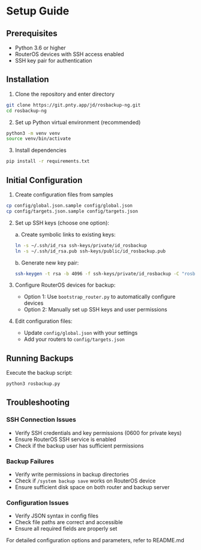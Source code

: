 # Setup Guide

## Prerequisites

- Python 3.6 or higher
- RouterOS devices with SSH access enabled
- SSH key pair for authentication

## Installation

1. Clone the repository and enter directory
```bash
git clone https://git.pnty.app/jd/rosbackup-ng.git
cd rosbackup-ng
```

2. Set up Python virtual environment (recommended)
```bash
python3 -m venv venv
source venv/bin/activate
```

3. Install dependencies
```bash
pip install -r requirements.txt
```

## Initial Configuration

1. Create configuration files from samples
```bash
cp config/global.json.sample config/global.json
cp config/targets.json.sample config/targets.json
```

2. Set up SSH keys (choose one option):
   
   a. Create symbolic links to existing keys:
   ```bash
   ln -s ~/.ssh/id_rsa ssh-keys/private/id_rosbackup
   ln -s ~/.ssh/id_rsa.pub ssh-keys/public/id_rosbackup.pub
   ```
   
   b. Generate new key pair:
   ```bash
   ssh-keygen -t rsa -b 4096 -f ssh-keys/private/id_rosbackup -C "rosbackup"
   ```

3. Configure RouterOS devices for backup:
   - Option 1: Use `bootstrap_router.py` to automatically configure devices
   - Option 2: Manually set up SSH keys and user permissions

4. Edit configuration files:
   - Update `config/global.json` with your settings
   - Add your routers to `config/targets.json`

## Running Backups

Execute the backup script:
```bash
python3 rosbackup.py
```

## Troubleshooting

### SSH Connection Issues
- Verify SSH credentials and key permissions (0600 for private keys)
- Ensure RouterOS SSH service is enabled
- Check if the backup user has sufficient permissions

### Backup Failures
- Verify write permissions in backup directories
- Check if `/system backup save` works on RouterOS device
- Ensure sufficient disk space on both router and backup server

### Configuration Issues
- Verify JSON syntax in config files
- Check file paths are correct and accessible
- Ensure all required fields are properly set

For detailed configuration options and parameters, refer to README.md
